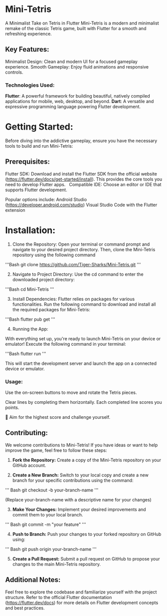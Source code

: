 # Mini-Tetris
A Minimalist Take on Tetris in Flutter
Mini-Tetris is a modern and minimalist remake of the classic Tetris game, built with Flutter for a smooth and refreshing experience.

## Key Features:

Minimalist Design: Clean and modern UI for a focused gameplay experience.
Smooth Gameplay: Enjoy fluid animations and responsive controls.

### Technologies Used:

**Flutter**: A powerful framework for building beautiful, natively compiled applications for mobile, web, desktop, and beyond.
**Dart**: A versatile and expressive programming language powering Flutter development.

# Getting Started:

Before diving into the addictive gameplay, ensure you have the necessary tools to build and run Mini-Tetris:

## Prerequisites:

Flutter SDK: Download and install the Flutter SDK from the official website (https://flutter.dev/docs/get-started/install). This provides the core tools you need to develop Flutter apps. 
  
Compatible IDE: Choose an editor or IDE that supports Flutter development. 

Popular options include:
Android Studio (https://developer.android.com/studio)
Visual Studio Code with the Flutter extension


# Installation:

1. Clone the Repository: Open your terminal or command prompt and navigate to your desired project directory. Then, clone the Mini-Tetris repository using the following command

'''Bash
git clone https://github.com/Tiger-Sharks/Mini-Tetris.git
'''


2. Navigate to Project Directory: Use the cd command to enter the downloaded project directory:

'''Bash
cd Mini-Tetris
'''

3. Install Dependencies: Flutter relies on packages for various functionalities. Run the following command to download and install all the required packages for Mini-Tetris:

'''Bash
flutter pub get
'''

4. Running the App:

With everything set up, you're ready to launch Mini-Tetris on your device or emulator! Execute the following command in your terminal:

'''Bash
flutter run
'''

This will start the development server and launch the app on a connected device or emulator.


### Usage:

Use the on-screen buttons to move and rotate the Tetris pieces.

Clear lines by completing them horizontally. Each completed line scores you points.

:rocket: Aim for the highest score and challenge yourself.


## Contributing:

We welcome contributions to Mini-Tetris! If you have ideas or want to help improve the game, feel free to follow these steps:

1. **Fork the Repository:** Create a copy of the Mini-Tetris repository on your GitHub account.

2. **Create a New Branch:** Switch to your local copy and create a new branch for your specific contributions using the command:

'''
Bash
git checkout -b your-branch-name
'''

(Replace your-branch-name with a descriptive name for your changes)

3. **Make Your Changes:** Implement your desired improvements and commit them to your local branch.

'''
Bash
git commit -m "your feature"
'''

4. **Push to Branch:** Push your changes to your forked repository on GitHub using:

'''
Bash
git push origin your-branch-name
'''

5. **Create a Pull Request:** Submit a pull request on GitHub to propose your changes to the main Mini-Tetris repository.

## Additional Notes:

Feel free to explore the codebase and familiarize yourself with the project structure.
Refer to the official Flutter documentation (https://flutter.dev/docs) for more details on Flutter development concepts and best practices.